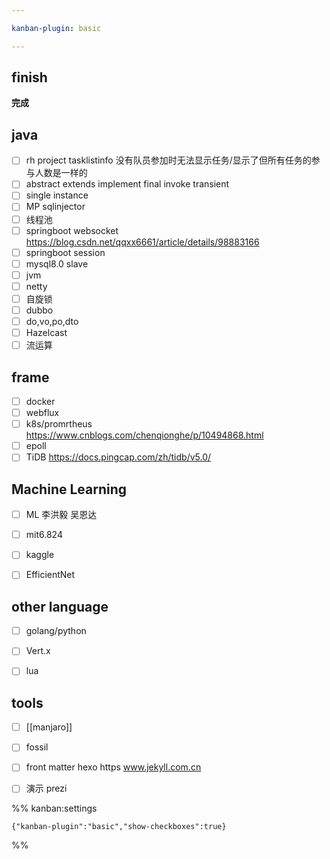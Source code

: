 ```yaml
---

kanban-plugin: basic

---
```


## finish

**完成**


## java

- [ ] rh project tasklistinfo 没有队员参加时无法显示任务/显示了但所有任务的参与人数是一样的
- [ ] abstract extends implement final invoke transient
- [ ] single instance
- [ ] MP sqlinjector
- [ ] 线程池
- [ ] springboot websocket https://blog.csdn.net/qqxx6661/article/details/98883166
- [ ] springboot session
- [ ] mysql8.0 slave
- [ ] jvm
- [ ] netty
- [ ] 自旋锁
- [ ] dubbo
- [ ] do,vo,po,dto
- [ ] Hazelcast
- [ ] 流运算

## frame

- [ ] docker
- [ ] webflux
- [ ] k8s/promrtheus https://www.cnblogs.com/chenqionghe/p/10494868.html
- [ ] epoll
- [ ] TiDB https://docs.pingcap.com/zh/tidb/v5.0/

## Machine Learning

- [ ] ML 李洪毅 吴恩达
- [ ] mit6.824
- [ ] kaggle
- [ ] EfficientNet


## other language

- [ ] golang/python
- [ ] Vert.x
- [ ] lua


## tools

- [ ] [[manjaro]]
- [ ] fossil
- [ ] front matter hexo https www.jekyll.com.cn
- [ ] 演示 prezi




%% kanban:settings
```
{"kanban-plugin":"basic","show-checkboxes":true}
```
%%